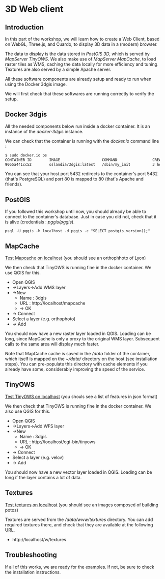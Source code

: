 3D Web client
=============

Introduction
------------

In this part of the workshop, we will learn how to create a Web Client, based on WebGL, Three.js, and Cuardo, to display 3D data in a (modern) browser.

The data to display is the data stored in *PostGIS 3D*, which is served by *MapServer TinyOWS*. We also make use of *MapServer MapCache*, to load raster tiles as WMS, caching the data locally for more efficiency and tuning.
Textures are also served by a simple Apache server.

All these software components are already setup and ready to run when using the Docker 3dgis image.

We will first check that these softwares are running correctly to verify the setup.

Docker 3dgis
------------

All the needed components below run inside a docker container. It is an instance of the *docker-3dgis* instance.

We can check that the container is running with the *docker.io* command line :

```bash
$ sudo docker.io ps
CONTAINER ID        IMAGE                   COMMAND                CREATED             STATUS              PORTS                                        NAMES
9065a441cc52        oslandia/3dgis:latest   /sbin/my_init          3 hours ago         Up 3 hours          0.0.0.0:5432->5432/tcp, 0.0.0.0:80->80/tcp   3dgis_test
```

You can see that your host port 5432 redirects to the container's port 5432 (that's PostgreSQL) and port 80 is mapped to 80 (that's Apache and friends).

PostGIS
-------

If you followed this workshop until now, you should already be able to connect to the container's database.
Just in case you did not, check that it is alive (credentials : *pggis/pggis*).

```
psql -U pggis -h localhost -d pggis -c "SELECT postgis_version();"
```

MapCache
--------

[Test Mapcache on localhost](http://localhost/mapcache?SERVICE=WMS&VERSION=1.1.1&REQUEST=GetMap&WIDTH=1024&HEIGHT=1024&LAYERS=ortho&STYLES=&FORMAT=image/jpeg&SRS=EPSG:3946&TILED=true&TRANSPARENT=TRUE&BBOX=1838498.1,5169284.2,1849698.1,5180484.2) (you should see an orthophhoto of Lyon)


We then check that TinyOWS is running fine in the docker container. We use QGIS for this.
* Open QGIS
* ->Layers->Add WMS layer
* ->New
  * Name : 3dgis
  * URL : http://localhost/mapcache
  * -> OK
* -> Connect
* Select a layer (e.g. orthophoto)
* -> Add

You should now have a new raster layer loaded in QGIS. Loading can be long, since MapCache is only a proxy to the original WMS layer.
Subsequent calls to the same area will display much faster.

Note that MapCache cache is saved in the */data* folder of the container, which itself is mapped on the *~/data/* directory on the host (see installation steps). You can pre-populate this directory with cache elements if you already have some, considerably improving the speed of the service.

TinyOWS
-------

[Test TinyOWS on localhost](http://localhost/cgi-bin/tinyows?SERVICE=WFS&VERSION=1.0.0&REQUEST=GetFeature&outputFormat=JSON&typeName=tows:arrondissements&BBOX=1838498.1,5169284.2,1849698.1,5180484.2) (you shouls see a list of features in json format)

We then check that TinyOWS is running fine in the docker container. We also use QGIS for this.
* Open QGIS
* ->Layers->Add WFS layer
* ->New
  * Name : 3dgis
  * URL :  http://localhost/cgi-bin/tinyows
  * -> OK
* -> Connect
* Select a layer (e.g. velov)
* -> Add

You should now have a new vector layer loaded in QGIS. Loading can be long if the layer contains a lot of data.

Textures
--------

[Test textures on localhost](http://localhost/w/textures/appearance/07_BT_1.jpg) (you should see an images composed of building potos)

Textures are served from the */data/www/textures* directory.
You can add required textures there, and check that they are available at the following URL.

* http://localhost/w/textures

Troubleshooting
---------------

If all of this works, we are ready for the examples.
If not, be sure to check the installation instructions.
